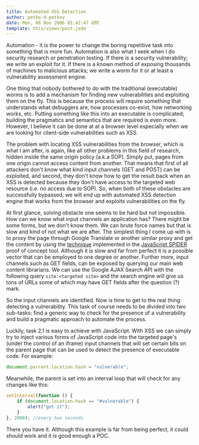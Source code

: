 ```yaml
---
title: Automated XSS Detection
author: petko-d-petkov
date: Mon, 06 Nov 2006 01:42:47 GMT
template: this/views/post.jade
---
```


Automation - it is the power to change the boring repetitive task into something that is more fun. Automation is also what I seek when I do security research or penetration testing. If there is a security vulnerability; we write an exploit for it. If there is a known method of exposing thousands of machines to malicious attacks; we write a worm for it or at least a vulnerability assessment engine.

One thing that nobody bothered to do with the traditional (executable) worms is to add a mechanism for finding new vulnerabilities and exploiting them on the fly. This is because the process will require something that understands what debuggers are, how processes co-exist, how networking works, etc. Putting something like this into an executable is complicated; building the pragmatics and semantics that are required is even more. However, I believe it can be done at at a browser level especially when we are looking for client-side vulnerabilities such as XSS.

The problem with locating XSS vulnerabilities from the browser, which is what I am after, is again, like all other problems in this field of research, hidden inside the same origin policy (a.k.a SOP). Simply put, pages from one origin cannot access content from another. That means that first of all attackers don't know what kind input channels (GET and POST) can be exploited, and second, they don't know how to get the result back when an XSS is detected because they don't have access to the targeted web resource (i.e. no access due to SOP). So, when both of these obstacles are successfully bypassed, we will end up with automated XSS detection engine that works from the browser and exploits vulnerabilities on the fly.

At first glance, solving obstacle one seems to be hard but not impossible. How can we know what input channels an application has? There might be some forms, but we don't know them. We can brute force names but that is slow and kind of not what we are after. The simplest thing I come up with is to proxy the page through Google Translate or another similar proxy and get the content by using the [technique](/blog/traversing-the-web) implemented in the [JavaScript SPIDER](/blog/javascript-spider) proof of concept tool. Although it is slow and far from perfect it is a possible vector that can be employed to one degree or another. Further more, input channels such as GET fields, can be exposed by querying our main web content librarians. We can use the Google AJAX Search API with the following query `site:<targeted site>` and the search engine will give us tons of URLs some of which may have GET fields after the question (?) mark.

So the input channels are identified. Now is time to get to the real thing: detecting a vulnerability. This task of course needs to be divided into two sub-tasks: find a generic way to check for the presence of a vulnerability and build a pragmatic approach to automate the process.

Luckily, task 2.1 is easy to achieve with JavaScript. With XSS we can simply try to inject various forms of JavaScript code into the targeted page's (under the control of an iframe) input channels that will set certain bits on the parent page that can be used to detect the presence of executable code. For example:

```javascript
document.parrent.location.hash = "vulnerable";
```

Meanwhile, the parent is set into an interval loop that will check for any changes like this:

```javascript
setInterval(function () {
	if (document.location.hash == "#vulnerable") {
		alert("got it");
	}
}, 2000); //every two seconds
```

There you have it. Although this example is far from being perfect, it could should work and it is good enough a POC.
